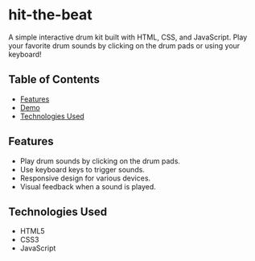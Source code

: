 # hit-the-beat

A simple interactive drum kit built with HTML, CSS, and JavaScript. Play your favorite drum sounds by clicking on the drum pads or using your keyboard!

## Table of Contents

- [Features](#features)
- [Demo](#demo)
- [Technologies Used](#technologies-used)

## Features

- Play drum sounds by clicking on the drum pads.
- Use keyboard keys to trigger sounds.
- Responsive design for various devices.
- Visual feedback when a sound is played.


## Technologies Used

- HTML5
- CSS3
- JavaScript
